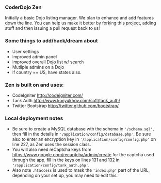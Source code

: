 ### CoderDojo Zen
Initially a basic Dojo listing manager. We plan to enhance and add features down 
the line. You can help us make it better by forking this project, adding stuff and then issuing
a pull request back to us!

### Some things to add/hack/dream about
- User settings
- Improved admin panel
- Improved overall Dojo list w/ search
- Mutliple admins on a Dojo
- If country == US, have states also.

### Zen is built on and uses: 
- CodeIgniter http://codeigniter.com/
- Tank Auth http://www.konyukhov.com/soft/tank_auth/
- Twitter Bootstrap http://twitter.github.com/bootstrap/

### Local deployment notes 
- Be sure to create a MySQL database wth the schema in `'/schema.sql'`, then fill in the details in  `'/application/config/database.php'`. Be sure also to enter an encryption key in `'/application/config/config.php'` on line 227, as Zen uses the session class.
- You will also need reCaptcha keys from https://www.google.com/recaptcha/admin/create for the captcha used through the app, fill in the keys on lines 131 and 132 in `'/application/config/tank_auth.php'`.
- Also note `.htaccess` is used to mask the `'index.php'` part of the URL, depending on your set up, you may need to edit this. 
